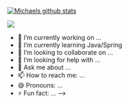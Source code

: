 [![Michaels github stats](https://github-readme-stats.vercel.app/api?username=michaelsatterfield)](https://github.com/michaelsatterfield/github-readme-stats)

![](https://img.shields.io/badge/Editor-IntellijIDEA-informational?style=flat&logo=<LOGO_NAME>&logoColor=white&color=2bbc8a)
- 🔭 I’m currently working on ...
- 🌱 I’m currently learning Java/Spring
- 👯 I’m looking to collaborate on ...
- 🤔 I’m looking for help with ...
- 💬 Ask me about ...
- 📫 How to reach me: ...
- 😄 Pronouns: ...
- ⚡ Fun fact: ...
-->
